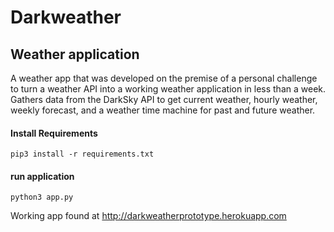 # Darkweather

## Weather application


A weather app that was developed on the premise of a personal challenge to turn a weather API into a working weather application in less than a week.  Gathers data from the DarkSky API to get current weather, hourly weather, weekly forecast, and a weather time machine for past and future weather. 

#### Install Requirements

    pip3 install -r requirements.txt

#### run application

    python3 app.py



Working app found at <http://darkweatherprototype.herokuapp.com> 
